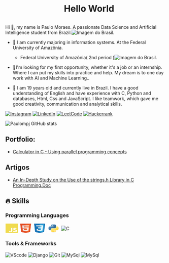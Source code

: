 <!--título-->
<div id="user-content-toc">
  <ul align="center">
    <summary><h1 style="display: inline-block">Hello World</h1></summary>
  </ul>
</div>



<!-- Presentation -->
<p>
  Hi 👋, my name is Paulo Moraes. A passionate Data Science and Artificial Intelligence student from Brazil.<img src="https://upload.wikimedia.org/wikipedia/commons/thumb/0/05/Flag_of_Brazil.svg/275px-Flag_of_Brazil.svg.png" width="20" alt="Imagem do Brasil">.

  - 🌱 I am currently majoring in information systems. At the Federal University of Amazônia.
       - Federal University of Amazônia( 2nd period )<img src="https://www.ufpb.br/educacaofinanceira/contents/imagens/brasoes-universidades/ufra.png/@@images/image.png" width="25" alt="Imagem do Brasil">.

  - 🔭I'm looking for my first opportunity, whether it's a job or an internship. Where I can put my skills into practice and help. My dream is to one day work with AI and Machine Learning..
</p>

<!-- Dropdown -->


  - 💬 I am 19 years old and currently live in Brazil. I have a good understanding of English and have experience with C, Python and databases, Html, Css and JavaScript. I like teamwork, which gave me good creativity, communication and analytical skills.


<!-- Links -->
[![Instagram](https://img.shields.io/badge/Instagram-E4405F?style=for-the-badge&logo=instagram&logoColor=white)](https://www.instagram.com/__paulom___/)
[![LinkedIn](https://img.shields.io/badge/LinkedIn-0077B5?style=for-the-badge&logo=linkedin&logoColor=white)](https://www.linkedin.com/in/paulo-moraes-pessoa-jardim/)
[![LeetCode](https://img.shields.io/badge/-LeetCode-FFA116?style=for-the-badge&logo=LeetCode&logoColor=black)](https://leetcode.com/Paulompj/)
[![Hackerrank](https://img.shields.io/badge/-Hackerrank-2EC866?style=for-the-badge&logo=HackerRank&logoColor=white)](https://www.hackerrank.com/profile/paulompj010)

<!-- GithubStats -->
![Paulompj GitHub stats](https://github-readme-stats.vercel.app/api?username=Paulompj&show_icons=true&theme=gotham)

<!-- Portfolio -->
## Portfolio:
- [Calculator in C - Using parallel programming concepts](https://github.com/VariableBee/EDA_Loggi)
## Artigos
- [An In-Depth Study on the Use of the strings.h Library in C Programming.Doc](https://github.com/Paulompj/Artigos/raw/main/An%20In-Depth%20Study%20on%20the%20Use%20of%20the%20strings.h%20Library%20in%20C%20Programming.docx)
## 🔥 Skills
<!-- Skills: Programming Languages -->
<div style="flex-basis: 48%;">
  <h3>Programming Languages</h3>
  <img align="center" alt="Js" height="30" width="40" src="https://raw.githubusercontent.com/devicons/devicon/master/icons/javascript/javascript-plain.svg">
  <img align="center" alt="HTML" height="30" width="40" src="https://raw.githubusercontent.com/devicons/devicon/master/icons/html5/html5-original.svg">
  <img align="center" alt="CSS" height="30" width="40" src="https://raw.githubusercontent.com/devicons/devicon/master/icons/css3/css3-original.svg">
  <img align="center" alt="Python" height="30" width="40" src="https://raw.githubusercontent.com/devicons/devicon/master/icons/python/python-original.svg">
  <img align="center" alt="C" height="30" width="40" src="https://cdn.jsdelivr.net/gh/devicons/devicon/icons/c/c-original.svg">
</div>
  
<!-- Skills: Tools & Frameworks -->
<div style="flex-basis: 48%;">
  <h3>Tools & Frameworks</h3>
  <img align="center" alt="VScode" height="30" width="40" src="https://cdn.jsdelivr.net/gh/devicons/devicon/icons/vscode/vscode-original.svg">
  <img align="center" alt="Django" height="30" width="40" src="https://img.shields.io/badge/Django-092E20?style=for-the-badge&logo=django&logoColor=white">
  <img align="center" alt="Git" height="30" width="40" src="https://e7.pngegg.com/pngimages/713/558/png-clipart-computer-icons-pro-git-github-logo-text-logo-thumbnail.png">
  <img align="center" alt="MySql" height="30" width="40" src="https://img.shields.io/badge/MySQL-00000F?style=for-the-badge&logo=mysql&logoColor=white">
  <img align="center" alt="MySql" height="30" width="40" src="https://img.shields.io/badge/SQLite-07405E?style=for-the-badge&logo=sqlite&logoColor=white">
  
</div>
</div>
